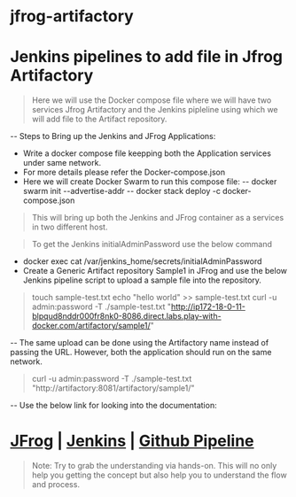 # jfrog-artifactory
# Jenkins pipelines to add file in Jfrog Artifactory
> Here we will use the Docker compose file where we will have two services Jfrog Artifactory and the Jenkins pipleline using which we will add file to the Artifact repository.

-- Steps to Bring up the Jenkins and JFrog Applications:
- Write a docker compose file keepping both the Application services under same network.
- For more details please refer the Docker-compose.json
- Here we will create Docker Swarm to run this compose file:
 -- docker swarm init --advertise-addr <localhost IP>
 -- docker stack deploy -c docker-compose.json <stack name>
> This will bring up both the Jenkins and JFrog container as a services in two different host. 

> To get the Jenkins initialAdminPassword use the below command  

  - docker exec <jenkins process id> cat /var/jenkins_home/secrets/initialAdminPassword
  - Create a Generic Artifact repository Sample1 in JFrog and use the below Jenkins pipeline script to upload a sample file into the repository.
 >touch sample-test.txt
echo "hello world" >> sample-test.txt
> curl -u admin:password -T ./sample-test.txt "http://ip172-18-0-11-blpqud8nddr000fr8nk0-8086.direct.labs.play-with-docker.com/artifactory/sample1/"

-- The same upload can be done using the Artifactory name instead of passing the URL. However, both the application should run on the same network.

> curl -u admin:password -T ./sample-test.txt "http://artifactory:8081/artifactory/sample1/"

--  Use the below link for looking into the documentation:
#  [JFrog](https://www.jfrog.com/confluence/display/RTF) |  [Jenkins](https://jenkins.io/doc/) | [Github Pipeline](https://docs.gitlab.com/ee/ci/pipelines.html) 



> Note: Try to grab the understanding via hands-on. This will no only help you getting the concept but also help you to understand the flow and process.
 

